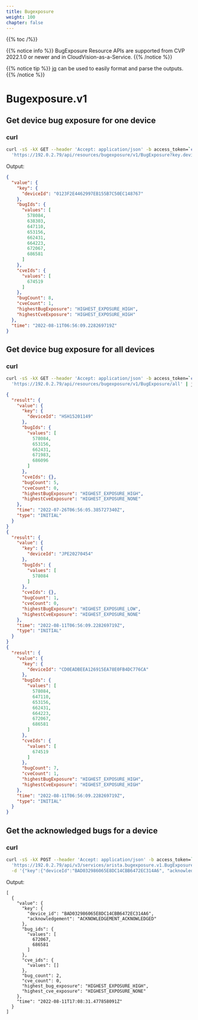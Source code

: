 ```yaml
---
title: Bugexposure
weight: 100
chapter: false
---
```


{{% toc /%}}

{{% notice info %}}
BugExposure Resource APIs are supported from CVP 2022.1.0 or newer and in CloudVision-as-a-Service.
{{% /notice %}}

{{% notice tip %}}
[jq](https://stedolan.github.io/jq/) can be used to easily format and parse the outputs.
{{% /notice %}}

Bugexposure.v1
================================

Get device bug exposure for one device
--------------------------------------------

### curl

```bash
curl -sS -kX GET --header 'Accept: application/json' -b access_token=`cat token.tok` \
  'https://192.0.2.79/api/resources/bugexposure/v1/BugExposure?key.deviceId=0123F2E4462997EB155B7C50EC148767' | jq
```

Output:

```json
{
  "value": {
    "key": {
      "deviceId": "0123F2E4462997EB155B7C50EC148767"
    },
    "bugIds": {
      "values": [
        578084,
        638303,
        647110,
        653156,
        662431,
        664223,
        672067,
        686581
      ]
    },
    "cveIds": {
      "values": [
        674519
      ]
    },
    "bugCount": 8,
    "cveCount": 1,
    "highestBugExposure": "HIGHEST_EXPOSURE_HIGH",
    "highestCveExposure": "HIGHEST_EXPOSURE_HIGH"
  },
  "time": "2022-08-11T06:56:09.228269719Z"
}
```

Get device bug exposure for all devices
--------------------------------------------

### curl

```bash
curl -sS -kX GET --header 'Accept: application/json' -b access_token=`cat token.tok` \
  'https://192.0.2.79/api/resources/bugexposure/v1/BugExposure/all' | jq
```

```json
{
  "result": {
    "value": {
      "key": {
        "deviceId": "HSH15201149"
      },
      "bugIds": {
        "values": [
          578084,
          653156,
          662431,
          671983,
          686096
        ]
      },
      "cveIds": {},
      "bugCount": 5,
      "cveCount": 0,
      "highestBugExposure": "HIGHEST_EXPOSURE_HIGH",
      "highestCveExposure": "HIGHEST_EXPOSURE_NONE"
    },
    "time": "2022-07-26T06:56:05.385727340Z",
    "type": "INITIAL"
  }
}
{
  "result": {
    "value": {
      "key": {
        "deviceId": "JPE20270454"
      },
      "bugIds": {
        "values": [
          578084
        ]
      },
      "cveIds": {},
      "bugCount": 1,
      "cveCount": 0,
      "highestBugExposure": "HIGHEST_EXPOSURE_LOW",
      "highestCveExposure": "HIGHEST_EXPOSURE_NONE"
    },
    "time": "2022-08-11T06:56:09.228269719Z",
    "type": "INITIAL"
  }
}
{
  "result": {
    "value": {
      "key": {
        "deviceId": "CD0EADBEEA126915EA78E0FB4DC776CA"
      },
      "bugIds": {
        "values": [
          578084,
          647110,
          653156,
          662431,
          664223,
          672067,
          686581
        ]
      },
      "cveIds": {
        "values": [
          674519
        ]
      },
      "bugCount": 7,
      "cveCount": 1,
      "highestBugExposure": "HIGHEST_EXPOSURE_HIGH",
      "highestCveExposure": "HIGHEST_EXPOSURE_HIGH"
    },
    "time": "2022-08-11T06:56:09.228269719Z",
    "type": "INITIAL"
  }
}
```

Get the acknowledged bugs for a device
--------------------------------------------

### curl

```bash
curl -sS -kX POST --header 'Accept: application/json' -b access_token=`cat token.tok` \
  'https://192.0.2.79/api/v3/services/arista.bugexposure.v1.BugExposureService/GetOne' \
  -d '{"key":{"deviceId":"BAD032986065E8DC14CBB6472EC314A6", "acknowledgement": "ACKNOWLEDGEMENT_ACKNOWLEDGED"}}'
```

Output:


```
[
  {
    "value": {
      "key": {
        "device_id": "BAD032986065E8DC14CBB6472EC314A6",
        "acknowledgement": "ACKNOWLEDGEMENT_ACKNOWLEDGED"
      },
      "bug_ids": {
        "values": [
          672067,
          686581
        ]
      },
      "cve_ids": {
        "values": []
      },
      "bug_count": 2,
      "cve_count": 0,
      "highest_bug_exposure": "HIGHEST_EXPOSURE_HIGH",
      "highest_cve_exposure": "HIGHEST_EXPOSURE_NONE"
    },
    "time": "2022-08-11T17:08:31.477858091Z"
  }
]
```
